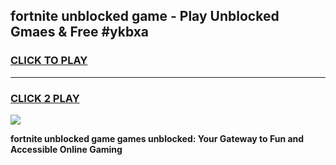 
## fortnite unblocked game - Play Unblocked Gmaes & Free #ykbxa
<h3>
<a href="https://premium.freeplayer.one?title=fortnite_unblocked_game&ref=01M">CLICK TO PLAY</a></h3>
<hr>

<h3>
<a href="https://premium.freeplayer.one?title=fortnite_unblocked_game&ref=01M">CLICK 2 PLAY</a>
  
</h3>

<a href="https://premium.freeplayer.one?title=fortnite_unblocked_game&ref=01M"><img src="https://clearcache.store/games.png"></a>


**fortnite unblocked game games unblocked: Your Gateway to Fun and Accessible Online Gaming**
